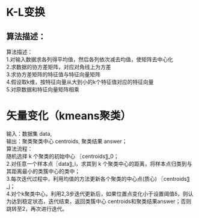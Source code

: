 # K-L变换
## 算法描述：
算法描述：  
1.对输入数据求各列得平均值，然后各列依次减去均值，使矩阵去中心化  
2.求数据的协方差矩阵，对应对角线上为方差  
3.求协方差矩阵的特征值与特征向量矩阵  
4.假设取k维，按特征向量从大到小的k个特征值对应的特征向量  
5.对原数据和特征向量矩阵相乘  
 
# 矢量变化（kmeans聚类）
输入：数据集 data,   
输出：聚类聚类中心 centroids, 聚类结果 answer；  
算法流程：  
随机选择 k 个聚类的初始中心 〖centroids〗_0；  
2.对任意一个样本点〖data〗_i，求其到 k 个聚类中心的距离，将样本点归类到与其距离最小的类簇中心的类中；  
3.每次迭代过程中，利用均值的方法更新各个聚类的中心点(质心) 〖centroids〗_j；  
4.对个k聚类中心，利用2,3步迭代更新后，如果位置点变化小于设置阈值δ，则认为达到稳定状态，迭代结束，返回类簇中心 centroids和聚类结果answer；否则跳转至2，再次进行迭代。  

